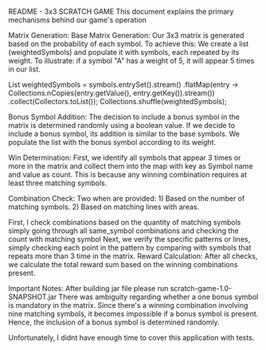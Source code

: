 README - 3x3 SCRATCH GAME
This document explains the primary mechanisms behind our game's operation

Matrix Generation:
Base Matrix Generation: Our 3x3 matrix is generated based on the probability of each symbol. To achieve this:
We create a list (weightedSymbols) and populate it with symbols, each repeated by its weight.
To illustrate: if a symbol "A" has a weight of 5, it will appear 5 times in our list.

List<String> weightedSymbols = symbols.entrySet().stream()
                .flatMap(entry -> Collections.nCopies(entry.getValue(), entry.getKey()).stream())
                .collect(Collectors.toList());
Collections.shuffle(weightedSymbols);

Bonus Symbol Addition:
The decision to include a bonus symbol in the matrix is determined randomly using a boolean value.
If we decide to include a bonus symbol, its addition is similar to the base symbols. We populate the list with the bonus symbol according to its weight.

Win Determination:
    First, we identify all symbols that appear 3 times or more in the matrix and collect them into the map with key as Symbol name and value as count.
    This is because any winning combination requires at least three matching symbols.

Combination Check:
    Two when are provided:
        1) Based on the number of matching symbols.
        2) Based on matching lines with areas.

First, I check combinations based on the quantity of matching symbols simply going through all same_symbol combinations and checking the count with matching symbol
Next, we verify the specific patterns or lines, simply checking each point in the pattern by comparing with symbols that repeats more than 3 time in the matrix.
Reward Calculation: After all checks, we calculate the total reward sum based on the winning combinations present.

Important Notes:
After building jar file please run scratch-game-1.0-SNAPSHOT.jar 
There was ambiguity regarding whether a one bonus symbol is mandatory in the matrix. Since there's a winning combination involving nine matching symbols, it becomes impossible if a bonus symbol is present.
Hence, the inclusion of a bonus symbol is determined randomly.

Unfortunately, I didnt have enough time to cover this application with tests.
